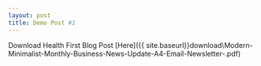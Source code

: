 ```yaml
---
layout: post
title: Demo Post #1
---
```


Download Health First Blog Post [Here]({{ site.baseurl}}download\Modern-Minimalist-Monthly-Business-News-Update-A4-Email-Newsletter-.pdf)
